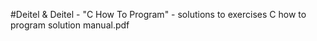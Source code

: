 #Deitel & Deitel - "C How To Program" - solutions to exercises
C how to program solution manual.pdf
